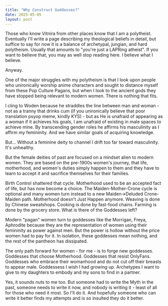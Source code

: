 ```yaml
---
title: "Why Construct Goddesses?"
date: 2025-05-05
layout: post
---
```


Those who know Vitnira from other places know that I am a polytheist. Eventually I'll write a page describing my theological beliefs in detail, but suffice to say for now it is a balance of archetypal, jungian, and hard polytheism. Usually that amounts to "you're just a LAPRing atheist". If you want to believe that, you may as well stop reading here. I believe what I believe.

Anyway.

One of the major struggles with my polytheism is that I look upon people who unironically worship anime characters and sought to distance myself from these Pop Culture Pagans, but when I look to the ancient gods they have stopped being relevant to modern women. There is nothing that fits.

I cling to Woden because he straddles the line between man and woman - not as a tranny that drinks cum (if you unironically believe that poor translation psyop meme, kindly KYS) - but as He is unafraid of appearing as a woman if it achieves his goals, I am unafraid of existing in male spaces to achieve mine. By transcending gender roles he affirms his masculinity as I affirm my femininity. And we have similar goals of acquiring knowledge.

But... Without a feminine deity to channel I drift too far toward masculinity. It's unhealthy.

But the female deities of past are focused on a mindset alien to modern women. They are based on the pre-1900s women's journey, that life, motherhood, and women's duties simply happen to them and they have to learn to accept it and sacrifice themselves for their families.

Birth Control shattered that cycle. Motherhood used to be an accepted fact of life, but has now become a choice. The Maiden-Mother-Crone cycle is optional and many women turn instead to a new Maiden->Deluded Crone-Maiden path. Motherhood doesn't Just Happen anymore. Weaving is done by Chinese sweatshops. Cooking is done by fast-food chains. Farming is done by the grocery store. What is there of the Goddesses left?

Modern "pagan" women turn to goddesses like the Morrigan, Freya, Aphrodite because they are the representation of women using their femininity as power against men. But the power is hollow without the price women had to pay for it. In isolation, these goddesses mean nothing, and the rest of the pantheon has dissipated.

The only path forward for women - for me - is to forge new goddesses. Goddesses that choose Motherhood. Goddesses that resist OnlyFans. Goddesses who embrace their womanhood and do not cut off their breasts to appear male. Goddessess I wish I had growing up. Archetypes I want to give to my daughters to embody and my sons to find in a partner.

Yes, it sounds nuts to me too. But someone had to write the Myth in the past, someone needs to write it now, and nobody is writing it - least of all for those who need it most. So I'll do it. And hopefully someone who can write it better finds my attempts and is so insulted they do it better.